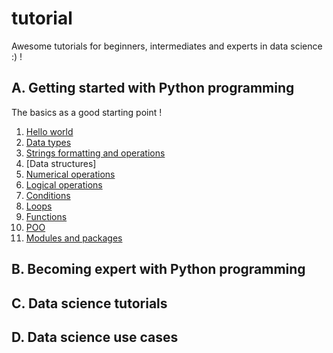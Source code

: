 # tutorial
Awesome tutorials for beginners, intermediates and experts in data science :) !

## A. Getting started with Python programming
The basics as a good starting point !
1. [Hello world](https://github.com/remijul/tutorial/blob/master/Hello_world.ipynb)
2. [Data types](https://github.com/remijul/tutorial/blob/master/Data_types.ipynb)
3. [Strings formatting and operations](https://github.com/remijul/tutorial/blob/master/Strings_formatting_and_operations.ipynb)
4. [Data structures]
5. [Numerical operations](https://github.com/remijul/tutorial/blob/master/Numerical_operations.ipynb)
6. [Logical operations](https://github.com/remijul/tutorial/blob/master/Logical_operations.ipynb)
7. [Conditions]()
8. [Loops]()
9. [Functions]()
10. [POO]()
11. [Modules and packages]()


## B. Becoming expert with Python programming



## C. Data science tutorials



## D. Data science use cases

